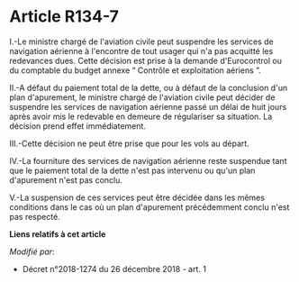 # Article R134-7

I.-Le ministre chargé de l'aviation civile peut suspendre les services de navigation aérienne à l'encontre de tout usager qui
n'a pas acquitté les redevances dues. Cette décision est prise à la demande d'Eurocontrol ou du comptable du budget annexe “
Contrôle et exploitation aériens ”.

II.-A défaut du paiement total de la dette, ou à défaut de la conclusion d'un plan d'apurement, le ministre chargé de
l'aviation civile peut décider de suspendre les services de navigation aérienne passé un délai de huit jours après avoir mis
le redevable en demeure de régulariser sa situation. La décision prend effet immédiatement.

III.-Cette décision ne peut être prise que pour les vols au départ.

IV.-La fourniture des services de navigation aérienne reste suspendue tant que le paiement total de la dette n'est pas
intervenu ou qu'un plan d'apurement n'est pas conclu.

V.-La suspension de ces services peut être décidée dans les mêmes conditions dans le cas où un plan d'apurement précédemment
conclu n'est pas respecté.

**Liens relatifs à cet article**

_Modifié par_:

  - Décret n°2018-1274 du 26 décembre 2018 - art. 1
